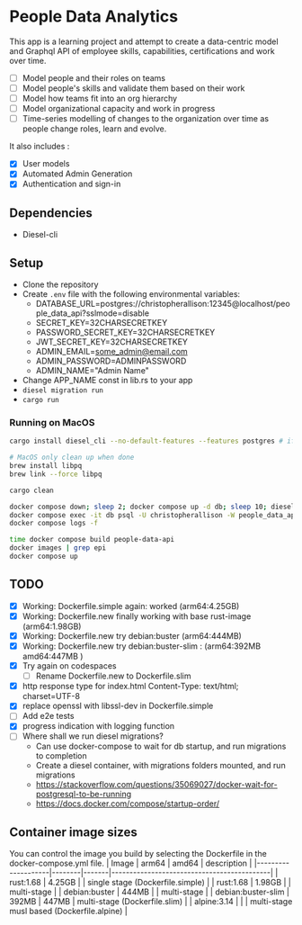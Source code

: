 # People Data Analytics

This app is a learning project and attempt to create a data-centric model and Graphql API of employee skills, capabilities, certifications and work over time.

- [ ] Model people and their roles on teams
- [ ] Model people's skills and validate them based on their work
- [ ] Model how teams fit into an org hierarchy
- [ ] Model organizational capacity and work in progress
- [ ] Time-series modelling of changes to the organization over time as people change roles, learn and evolve.

It also includes :
- [x] User models
- [x] Automated Admin Generation
- [x] Authentication and sign-in

## Dependencies

- Diesel-cli

## Setup

- Clone the repository
- Create `.env` file with the following environmental variables:
  - DATABASE_URL=postgres://christopherallison:12345@localhost/people_data_api?sslmode=disable
  - SECRET_KEY=32CHARSECRETKEY
  - PASSWORD_SECRET_KEY=32CHARSECRETKEY
  - JWT_SECRET_KEY=32CHARSECRETKEY
  - ADMIN_EMAIL=some_admin@email.com 
  - ADMIN_PASSWORD=ADMINPASSWORD
  - ADMIN_NAME="Admin Name"
- Change APP_NAME const in lib.rs to your app
- `diesel migration run`
- `cargo run`

### Running on MacOS

```bash
cargo install diesel_cli --no-default-features --features postgres # if not already installed

# MacOS only clean up when done
brew install libpq
brew link --force libpq

cargo clean

docker compose down; sleep 2; docker compose up -d db; sleep 10; diesel migration run
docker compose exec -it db psql -U christopherallison -W people_data_api
docker compose logs -f

time docker compose build people-data-api
docker images | grep epi
docker compose up
```

## TODO

- [x] Working: Dockerfile.simple again: worked (arm64:4.25GB)
- [x] Working: Dockerfile.new finally working with base rust-image (arm64:1.98GB)
- [x] Working: Dockerfile.new try debian:buster (arm64:444MB)
- [x] Working: Dockerfile.new try debian:buster-slim : (arm64:392MB amd64:447MB )
- [x] Try again on codespaces
  - [ ] Rename Dockerfile.new to Dockerfile.slim

- [x] http response type for index.html Content-Type: text/html; charset=UTF-8
- [x] replace openssl with libssl-dev in Dockerfile.simple
- [ ] Add e2e tests
- [x] progress indication with logging function
- [ ] Where shall we run diesel migrations?
  - Can use docker-compose to wait for db startup, and run migrations to completion
  - Create a diesel container, with migrations folders mounted, and run migrations
  - https://stackoverflow.com/questions/35069027/docker-wait-for-postgresql-to-be-running
  - https://docs.docker.com/compose/startup-order/

## Container image sizes

You can control the image you build by selecting the Dockerfile in the docker-compose.yml file.
| Image              | arm64  | amd64 | description                                |
|--------------------|--------|-------|--------------------------------------------|
| rust:1.68          | 4.25GB |       | single stage (Dockerfile.simple)           |
| rust:1.68          | 1.98GB |       | multi-stage                                |
| debian:buster      | 444MB  |       | multi-stage                                |
| debian:buster-slim | 392MB  | 447MB | multi-stage (Dockerfile.slim)              |
| alpine:3.14        |        |       | multi-stage musl based (Dockerfile.alpine) |